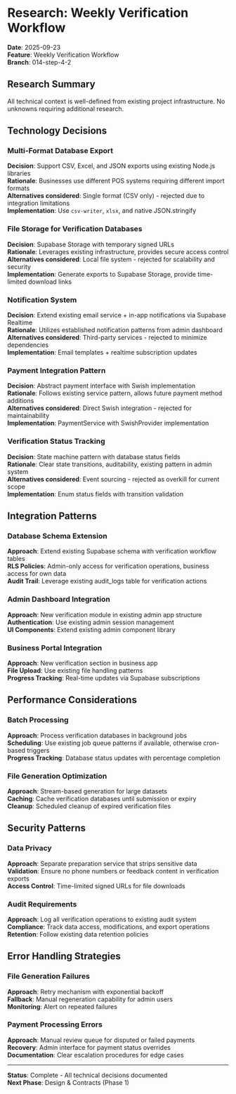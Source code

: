 # Research: Weekly Verification Workflow

**Date**: 2025-09-23  
**Feature**: Weekly Verification Workflow  
**Branch**: 014-step-4-2

## Research Summary

All technical context is well-defined from existing project infrastructure. No unknowns requiring additional research.

## Technology Decisions

### Multi-Format Database Export
**Decision**: Support CSV, Excel, and JSON exports using existing Node.js libraries  
**Rationale**: Businesses use different POS systems requiring different import formats  
**Alternatives considered**: Single format (CSV only) - rejected due to integration limitations  
**Implementation**: Use `csv-writer`, `xlsx`, and native JSON.stringify

### File Storage for Verification Databases
**Decision**: Supabase Storage with temporary signed URLs  
**Rationale**: Leverages existing infrastructure, provides secure access control  
**Alternatives considered**: Local file system - rejected for scalability and security  
**Implementation**: Generate exports to Supabase Storage, provide time-limited download links

### Notification System
**Decision**: Extend existing email service + in-app notifications via Supabase Realtime  
**Rationale**: Utilizes established notification patterns from admin dashboard  
**Alternatives considered**: Third-party services - rejected to minimize dependencies  
**Implementation**: Email templates + realtime subscription updates

### Payment Integration Pattern
**Decision**: Abstract payment interface with Swish implementation  
**Rationale**: Follows existing service pattern, allows future payment method additions  
**Alternatives considered**: Direct Swish integration - rejected for maintainability  
**Implementation**: PaymentService with SwishProvider implementation

### Verification Status Tracking
**Decision**: State machine pattern with database status fields  
**Rationale**: Clear state transitions, auditability, existing pattern in admin system  
**Alternatives considered**: Event sourcing - rejected as overkill for current scope  
**Implementation**: Enum status fields with transition validation

## Integration Patterns

### Database Schema Extension
**Approach**: Extend existing Supabase schema with verification workflow tables  
**RLS Policies**: Admin-only access for verification operations, business access for own data  
**Audit Trail**: Leverage existing audit_logs table for verification actions

### Admin Dashboard Integration
**Approach**: New verification module in existing admin app structure  
**Authentication**: Use existing admin session management  
**UI Components**: Extend existing admin component library

### Business Portal Integration
**Approach**: New verification section in business app  
**File Upload**: Use existing file handling patterns  
**Progress Tracking**: Real-time updates via Supabase subscriptions

## Performance Considerations

### Batch Processing
**Approach**: Process verification databases in background jobs  
**Scheduling**: Use existing job queue patterns if available, otherwise cron-based triggers  
**Progress Tracking**: Database status updates with percentage completion

### File Generation Optimization
**Approach**: Stream-based generation for large datasets  
**Caching**: Cache verification databases until submission or expiry  
**Cleanup**: Scheduled cleanup of expired verification files

## Security Patterns

### Data Privacy
**Approach**: Separate preparation service that strips sensitive data  
**Validation**: Ensure no phone numbers or feedback content in verification exports  
**Access Control**: Time-limited signed URLs for file downloads

### Audit Requirements
**Approach**: Log all verification operations to existing audit system  
**Compliance**: Track data access, modifications, and export operations  
**Retention**: Follow existing data retention policies

## Error Handling Strategies

### File Generation Failures
**Approach**: Retry mechanism with exponential backoff  
**Fallback**: Manual regeneration capability for admin users  
**Monitoring**: Alert on repeated failures

### Payment Processing Errors
**Approach**: Manual review queue for disputed or failed payments  
**Recovery**: Admin interface for payment status overrides  
**Documentation**: Clear escalation procedures for edge cases

---

**Status**: Complete - All technical decisions documented  
**Next Phase**: Design & Contracts (Phase 1)